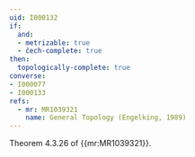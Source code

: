 ```yaml
---
uid: I000132
if:
  and:
  - metrizable: true
  - čech-complete: true
then:
  topologically-complete: true
converse:
- I000077
- I000133
refs:
  - mr: MR1039321
    name: General Topology (Engelking, 1989)
---
```

Theorem 4.3.26 of {{mr:MR1039321}}.
